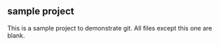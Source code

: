 sample project
----------------

This is a sample project to demonstrate git.  All files except this one are blank.
